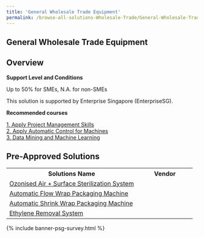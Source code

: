 ```yaml
---
title: 'General Wholesale Trade Equipment'
permalink: /browse-all-solutions-Wholesale-Trade/General-Wholesale-Trade-Equipment
---
```


## General Wholesale Trade Equipment
## Overview

**Support Level and Conditions**

Up to 50% for SMEs, N.A. for non-SMEs

This solution is supported by Enterprise Singapore (EnterpriseSG).

**Recommended courses**



<a href='https://sfec.enterprisejobskills.gov.sg/Course_Internet/CourseDetail.aspx?CoursesReferenceNumber=TGS-2015500716'  target='_blank' rel='noopener'>1. Apply Project Management Skills</a><br>
<a href='https://sfec.enterprisejobskills.gov.sg/Course_Internet/CourseDetail.aspx?CoursesReferenceNumber=TGS-2022013047'  target='_blank' rel='noopener'>2. Apply Automatic Control for Machines</a><br>
<a href='https://sfec.enterprisejobskills.gov.sg/Course_Internet/CourseDetail.aspx?CoursesReferenceNumber=TGS-2020503264'  target='_blank' rel='noopener'>3. Data Mining and Machine Learning</a><br>

## Pre-Approved Solutions

<table>
<tr>
<th style='width: auto;'><b>Solutions Name</b></th>
<th style='width: 30%;'><b>Vendor</b></th>
</tr>
<tr>
<td><a href='/productivity-solutions-grant/solutionrepo/solution115' target='_blank'>Ozonised Air + Surface Sterilization System</a><br></td>
<td></td>
</tr>
<tr>
<td><a href='/productivity-solutions-grant/solutionrepo/solution2020' target='_blank'>Automatic Flow Wrap Packaging Machine</a><br></td>
<td></td>
</tr>
<tr>
<td><a href='/productivity-solutions-grant/solutionrepo/solution2021' target='_blank'>Automatic Shrink Wrap Packaging Machine</a><br></td>
<td></td>
</tr>
<tr>
<td><a href='/productivity-solutions-grant/solutionrepo/solution2035' target='_blank'>Ethylene Removal System</a><br></td>
<td></td>
</tr>
</table>

{% include banner-psg-survey.html %}
